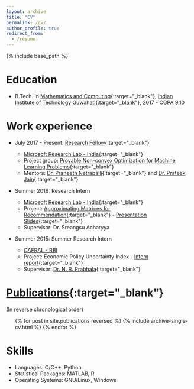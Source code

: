 ```yaml
---
layout: archive
title: "CV"
permalink: /cv/
author_profile: true
redirect_from:
  - /resume
---
```


{% include base_path %}

Education
======
* B.Tech. in [Mathematics and Computing](https://www.iitg.ernet.in/maths/acads/btech_struct.php){:target="_blank"}, [Indian Institute of Technology Guwahati](http://www.iitg.ernet.in/){:target="_blank"}, 2017 - CGPA 9.10

<!-- * M.S. in Jekyll, Github University, 2014
* Ph.D in Version Control Theory, Github University, 2018 (expected) -->

Work experience
======

* July 2017 - Present: [Research Fellow](https://www.microsoft.com/en-us/research/lab/microsoft-research-india/#!research-fellow-program){:target="_blank"}
  * [Microsoft Research Lab - India](https://www.microsoft.com/en-us/research/lab/microsoft-research-india/){:target="_blank"}
  * Project group: [Provable Non-convex Optimization for Machine Learning Problems](https://www.microsoft.com/en-us/research/project/provable-non-convex-optimization-for-machine-learning-problems/){:target="_blank"}
  * Mentors: [Dr. Praneeth Netrapalli](https://www.microsoft.com/en-us/research/people/praneeth/){:target="_blank"} and [Dr. Prateek Jain](https://www.microsoft.com/en-us/research/people/prajain/){:target="_blank"}

* Summer 2016: Research Intern
  * [Microsoft Research Lab - India](https://www.microsoft.com/en-us/research/lab/microsoft-research-india/){:target="_blank"}
  * Project: [Approximating Matrices for Recommendation](https://raghavsomani.github.io/projects/2018-03-10-project-2){:target="_blank"} - [Presentation Slides](https://drive.google.com/file/d/1u_cx56K4xzdzznv-wuj1m9O1W98XaKjB/view?usp=sharing){:target="_blank"}
  * Supervisor: Dr. Sreangsu Acharyya

* Summer 2015: Summer Research Intern
  * [CAFRAL - RBI](http://www.cafral.org.in/)
  * Project: Economic Policy Uncertainty Index - [Intern report](https://drive.google.com/file/d/0B9-6pftL99HLaGNHSlo1bUcxTU0/view?usp=sharing){:target="_blank"}
  * Supervisor: [Dr. N. R. Prabhala](https://www.rhsmith.umd.edu/directory/nagpurnanand-r-prabhala){:target="_blank"}

[Publications](https://raghavsomani.github.io/publications/){:target="_blank"}
======
(In reverse chronological order)
  <ul>{% for post in site.publications reversed %}
    {% include archive-single-cv.html %}
  {% endfor %}</ul>

Skills
======
* Languages: C/C++, Python
* Statistical Packages: MATLAB, R
* Operating Systems: GNU/Linux, Windows
  
<!-- The detailed PDF verison of my CV can be found here - [Curriculum Vitae](https://drive.google.com/open?id=0B9-6pftL99HLanBlRjBOZU5IREk). -->



<!-- Talks
======
  <ul>{% for post in site.talks %}
    {% include archive-single-talk-cv.html %}
  {% endfor %}</ul>
  
Teaching
======
  <ul>{% for post in site.teaching %}
    {% include archive-single-cv.html %}
  {% endfor %}</ul>
  
Service and leadership
======
* Currently signed in to 43 different slack teams
 -->